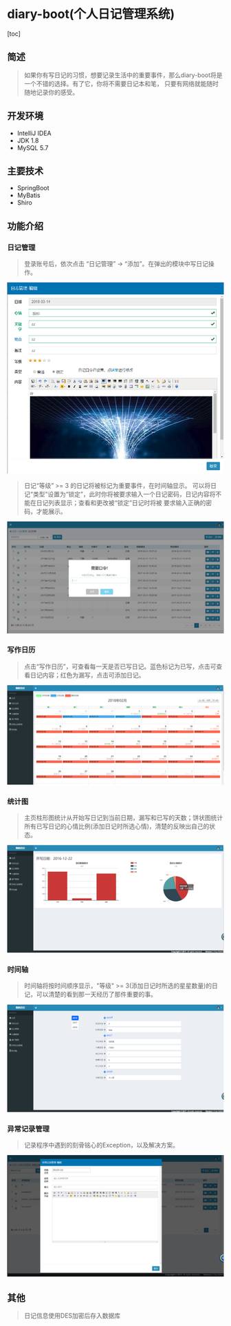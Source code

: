 # diary-boot(个人日记管理系统)
[toc]
## 简述
>如果你有写日记的习惯，想要记录生活中的重要事件，那么diary-boot将是一个不错的选择。有了它，你将不需要日记本和笔，
只要有网络就能随时随地记录你的感受。
## 开发环境
* IntelliJ IDEA
* JDK 1.8
* MySQL 5.7
## 主要技术
* SpringBoot
* MyBatis
* Shiro
## 功能介绍
### 日记管理
>登录账号后，依次点击 “日记管理” -> “添加”。在弹出的模块中写日记操作。

![image](https://github.com/1332508387/diary-boot/blob/master/src/main/resources/upload/2018-03-14_142046.png)

>日记“等级” >= 3 的日记将被标记为重要事件，在时间轴显示。
可以将日记“类型”设置为“锁定”，此时你将被要求输入一个日记密码，日记内容将不能在日记列表显示；查看和更改被“锁定”日记时将被
要求输入正确的密码，才能展示。

![image](https://github.com/1332508387/diary-boot/blob/master/src/main/resources/upload/2018-03-14_142319.png)

### 写作日历
>点击“写作日历”，可查看每一天是否已写日记。蓝色标记为已写，点击可查看日记内容；红色为漏写，点击可添加日记。

![image](https://github.com/1332508387/diary-boot/blob/master/src/main/resources/upload/2018-03-14_142734.png)

### 统计图
>主页柱形图统计从开始写日记到当前日期，漏写和已写的天数；饼状图统计所有已写日记的心情比例(添加日记时所选心情)，清楚的反映出自己的状态。

![image](https://github.com/1332508387/diary-boot/blob/master/src/main/resources/upload/2018-03-14_143117.png)

### 时间轴
>时间轴将按时间顺序显示，"等级" >= 3(添加日记时所选的星星数量)的日记，可以清楚的看到那一天经历了那件重要的事。

![image](https://github.com/1332508387/diary-boot/blob/master/src/main/resources/upload/2018-03-14_143700.png)

### 异常记录管理
>记录程序中遇到的刻骨铭心的Exception，以及解决方案。

![image](https://github.com/1332508387/diary-boot/blob/master/src/main/resources/upload/2018-03-14_144148.png)

## 其他
>日记信息使用DES加密后存入数据库
